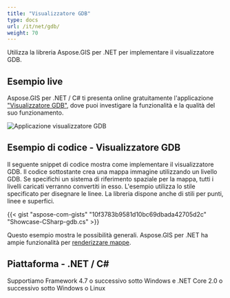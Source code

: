 ```yaml
---
title: "Visualizzatore GDB"
type: docs
url: /it/net/gdb/
weight: 70
---
```


Utilizza la libreria Aspose.GIS per .NET per implementare il visualizzatore GDB.

## **Esempio live**

Aspose.GIS per .NET / C# ti presenta online gratuitamente l'applicazione ["Visualizzatore GDB"](https://products.aspose.app/gis/viewer/gdb), dove puoi investigare la funzionalità e la qualità del suo funzionamento.

![Applicazione visualizzatore GDB](viewer.png)

## **Esempio di codice - Visualizzatore GDB**

Il seguente snippet di codice mostra come implementare il visualizzatore GDB. Il codice sottostante crea una mappa immagine utilizzando un livello GDB. Se specifichi un sistema di riferimento spaziale per la mappa, tutti i livelli caricati verranno convertiti in esso.
L'esempio utilizza lo stile specificato per disegnare le linee. La libreria dispone anche di stili per punti, linee e superfici.

{{< gist "aspose-com-gists" "10f3783b9581d10bc69dbada42705d2c" "Showcase-CSharp-gdb.cs" >}}

Questo esempio mostra le possibilità generali. Aspose.GIS per .NET ha ampie funzionalità per [renderizzare mappe](https://docs.aspose.com/gis/net/map-rendering/).

## **Piattaforma - .NET / C#**

Supportiamo Framework 4.7 o successivo sotto Windows e .NET Core 2.0 o successivo sotto Windows o Linux
